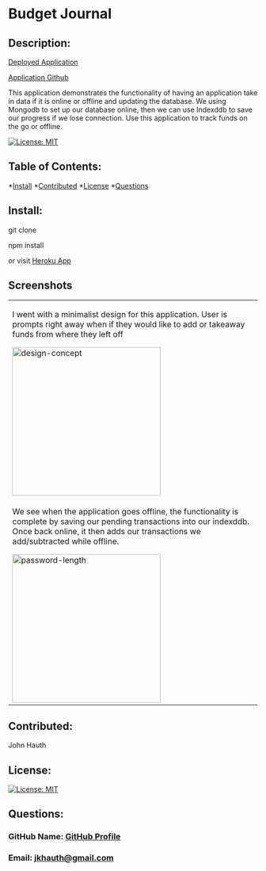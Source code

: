 # Budget Journal
## Description:
[Deployed Application](https://budget-journal-jkhauth.herokuapp.com/)

[Application Github](https://github.com/jkhauth/budget-tracker) 

This application demonstrates the functionality of having an application take in data if it is online or offline and updating the database. We using Mongodb to set up our database online, then we can use Indexddb to save our progress if we lose connection. Use this application to track funds on the go or offline.

[![License: MIT](https://img.shields.io/badge/License-MIT-yellow.svg)](https://opensource.org/licenses/MIT)
## Table of Contents: 
*[Install](#install) 
*[Contributed](#contributed) 
*[License](#license) 
*[Questions](#questions) 
## Install: 
 git clone

 npm install

 or visit [Heroku App](https://budget-journal-jkhauth.herokuapp.com/)

## Screenshots

<table>
	<!--DESIGNING-->
	<tr>
		<td>
            <p> I went with a minimalist design for this application. User is prompts right away when if they would like to add or takeaway funds from where they left off</p>
			<img width="300" alt="design-concept" src="https://user-images.githubusercontent.com/72667159/106515459-b7bd1080-64a3-11eb-88be-6b145e1f8129.JPG">
		</td>
	</tr>
    <!--OFFLINE FUNCTIONALITY-->
	<tr>
		<td> 
            <p>We see when the application goes offline, the functionality is complete by saving our pending transactions into our indexddb. Once back online, it then adds our transactions we add/subtracted while offline.</p>
			<img width="300" alt="password-length" src="https://user-images.githubusercontent.com/72667159/106515458-b7247a00-64a3-11eb-8e83-5bed70fc87ff.JPG">
		</td>
	</tr>
</table>

## Contributed: 
 John Hauth
## License: 
 [![License: MIT](https://img.shields.io/badge/License-MIT-yellow.svg)](https://opensource.org/licenses/MIT)
## Questions: 
 ### GitHub Name: [GitHub Profile](https://www.github.com/jkhauth)
 ### Email: jkhauth@gmail.com